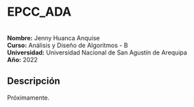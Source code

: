 # EPCC_ADA
<br>
<b>Nombre:</b> Jenny Huanca Anquise <br>
<b>Curso:</b> Análisis y Diseño de Algoritmos - B <br>
<b>Universidad:</b> Universidad Nacional de San Agustín de Arequipa <br>
<b>Año:</b> 2022 <br>

## Descripción
Próximamente.
